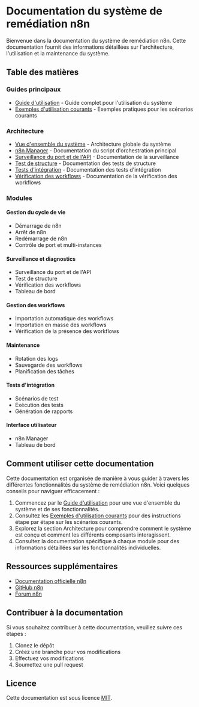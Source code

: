 # Documentation du système de remédiation n8n

Bienvenue dans la documentation du système de remédiation n8n. Cette documentation fournit des informations détaillées sur l'architecture, l'utilisation et la maintenance du système.

## Table des matières

### Guides principaux

- [Guide d'utilisation](user-guide.md) - Guide complet pour l'utilisation du système
- [Exemples d'utilisation courants](examples/common-scenarios.md) - Exemples pratiques pour les scénarios courants

### Architecture

- [Vue d'ensemble du système](architecture/system-overview.md) - Architecture globale du système
- [n8n Manager](architecture/n8n-manager.md) - Documentation du script d'orchestration principal
- [Surveillance du port et de l'API](architecture/port-api-monitoring.md) - Documentation de la surveillance
- [Test de structure](architecture/structure-test.md) - Documentation des tests de structure
- [Tests d'intégration](architecture/integration-tests.md) - Documentation des tests d'intégration
- [Vérification des workflows](architecture/workflow-verification.md) - Documentation de la vérification des workflows

### Modules

#### Gestion du cycle de vie

- Démarrage de n8n
- Arrêt de n8n
- Redémarrage de n8n
- Contrôle de port et multi-instances

#### Surveillance et diagnostics

- Surveillance du port et de l'API
- Test de structure
- Vérification des workflows
- Tableau de bord

#### Gestion des workflows

- Importation automatique des workflows
- Importation en masse des workflows
- Vérification de la présence des workflows

#### Maintenance

- Rotation des logs
- Sauvegarde des workflows
- Planification des tâches

#### Tests d'intégration

- Scénarios de test
- Exécution des tests
- Génération de rapports

#### Interface utilisateur

- n8n Manager
- Tableau de bord

## Comment utiliser cette documentation

Cette documentation est organisée de manière à vous guider à travers les différentes fonctionnalités du système de remédiation n8n. Voici quelques conseils pour naviguer efficacement :

1. Commencez par le [Guide d'utilisation](user-guide.md) pour une vue d'ensemble du système et de ses fonctionnalités.
2. Consultez les [Exemples d'utilisation courants](examples/common-scenarios.md) pour des instructions étape par étape sur les scénarios courants.
3. Explorez la section Architecture pour comprendre comment le système est conçu et comment les différents composants interagissent.
4. Consultez la documentation spécifique à chaque module pour des informations détaillées sur les fonctionnalités individuelles.

## Ressources supplémentaires

- [Documentation officielle n8n](https://docs.n8n.io/)
- [GitHub n8n](https://github.com/n8n-io/n8n)
- [Forum n8n](https://community.n8n.io/)

## Contribuer à la documentation

Si vous souhaitez contribuer à cette documentation, veuillez suivre ces étapes :

1. Clonez le dépôt
2. Créez une branche pour vos modifications
3. Effectuez vos modifications
4. Soumettez une pull request

## Licence

Cette documentation est sous licence [MIT](LICENSE).
